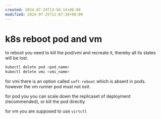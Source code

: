 ```yaml
---
created: 2024-07-24T13:56:14+08:00
modified: 2024-07-25T11:07:38+08:00
---
```


# k8s reboot pod and vm

to reboot you need to kill the pod/vmi and recreate it, thereby all its states will be lost.

```bash
kubectl delete pod <pod_name>
kubectl delete vmi <vmi_name>
```

for vmi there is an option called `soft-reboot` which is absent in pods. however the vm runner pod must not exit.

for pod you you can scale down the replicaset of deployment (recommended), or kill the pod directly.

for vm you are supposed to use `virtctl`
